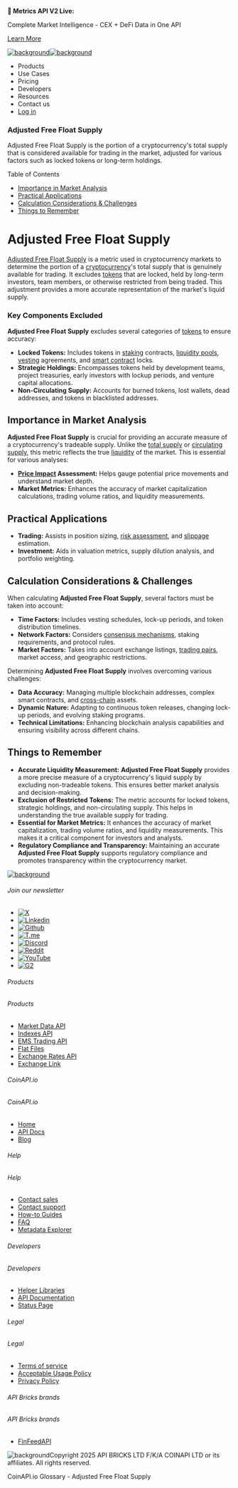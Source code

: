 **🚀 Metrics API V2 Live:**

Complete Market Intelligence - CEX + DeFi Data in One API

[Learn More](https://www.coinapi.io/blog/metrics-api-v2-trading-volume-analysis-and-on-chain-metrics)

[![background](https://cdn.sanity.io/images/o65xz72l/production/268144c90959611dea3e360f81e4549c3cd03fd0-142x34.svg)![background](https://cdn.sanity.io/images/o65xz72l/production/e0ca0c29b08cb53631d77de4a84246da316d55d2-142x34.svg)](/)

* Products
* Use Cases
* Pricing
* Developers
* Resources
* Contact us
* [Log in](https://console.coinapi.io/)

### Adjusted Free Float Supply

Adjusted Free Float Supply is the portion of a cryptocurrency's total supply that is considered available for trading in the market, adjusted for various factors such as locked tokens or long-term holdings.

Table of Contents

* [Importance in Market Analysis](#link-501a2d4b3638)
* [Practical Applications](#link-c729624e38f9)
* [Calculation Considerations & Challenges](#link-7d88c80b5ea9)
* [Things to Remember](#link-6a90852616c3)

Adjusted Free Float Supply
==========================

[Adjusted Free Float Supply](https://www.coinapi.io/learn/glossary/adjusted-free-float-supply) is a metric used in cryptocurrency markets to determine the portion of a [cryptocurrency](https://www.coinapi.io/learn/glossary/cryptocurrency)'s total supply that is genuinely available for trading. It excludes [tokens](https://www.coinapi.io/learn/glossary/token) that are locked, held by long-term investors, team members, or otherwise restricted from being traded. This adjustment provides a more accurate representation of the market's liquid supply.

### Key Components Excluded

**Adjusted Free Float Supply** excludes several categories of [tokens](https://www.coinapi.io/learn/glossary/token) to ensure accuracy:

* **Locked Tokens:** Includes tokens in [staking](https://www.coinapi.io/learn/glossary/staking) contracts, [liquidity pools](https://www.coinapi.io/learn/glossary/liquidity-pool), [vesting](https://www.coinapi.io/learn/glossary/token-vesting) agreements, and [smart contract](https://www.coinapi.io/learn/glossary/smart-contract) locks.
* **Strategic Holdings:** Encompasses tokens held by development teams, project treasuries, early investors with lockup periods, and venture capital allocations.
* **Non-Circulating Supply:** Accounts for burned tokens, lost wallets, dead addresses, and tokens in blacklisted addresses.

Importance in Market Analysis
-----------------------------

**Adjusted Free Float Supply** is crucial for providing an accurate measure of a cryptocurrency's tradeable supply. Unlike the [total supply](https://www.coinapi.io/learn/glossary/total-supply) or [circulating supply](https://www.coinapi.io/learn/glossary/circulating-supply), this metric reflects the true [liquidity](https://www.coinapi.io/learn/glossary/liquidity) of the market. This is essential for various analyses:

* **[Price Impact](https://www.coinapi.io/learn/glossary/price-impact) Assessment:** Helps gauge potential price movements and understand market depth.
* **Market Metrics:** Enhances the accuracy of market capitalization calculations, trading volume ratios, and liquidity measurements.

Practical Applications
----------------------

* **Trading:** Assists in position sizing, [risk assessment](https://www.coinapi.io/learn/glossary/risk-management), and [slippage](https://www.coinapi.io/learn/glossary/slippage) estimation.
* **Investment:** Aids in valuation metrics, supply dilution analysis, and portfolio weighting.

Calculation Considerations & Challenges
---------------------------------------

When calculating **Adjusted Free Float Supply**, several factors must be taken into account:

* **Time Factors:** Includes vesting schedules, lock-up periods, and token distribution timelines.
* **Network Factors:** Considers [consensus mechanisms](https://www.coinapi.io/learn/glossary/consensus-mechanism), staking requirements, and protocol rules.
* **Market Factors:** Takes into account exchange listings, [trading pairs](https://www.coinapi.io/learn/glossary/trading-pair), market access, and geographic restrictions.

Determining **Adjusted Free Float Supply** involves overcoming various challenges:

* **Data Accuracy:** Managing multiple blockchain addresses, complex smart contracts, and [cross-chain](https://www.coinapi.io/learn/glossary/cross-chain-bridge) assets.
* **Dynamic Nature:** Adapting to continuous token releases, changing lock-up periods, and evolving staking programs.
* **Technical Limitations:** Enhancing blockchain analysis capabilities and ensuring visibility across different chains.

Things to Remember
------------------

* **Accurate Liquidity Measurement:** **Adjusted Free Float Supply** provides a more precise measure of a cryptocurrency's liquid supply by excluding non-tradeable tokens. This ensures better market analysis and decision-making.
* **Exclusion of Restricted Tokens:** The metric accounts for locked tokens, strategic holdings, and non-circulating supply. This helps in understanding the true available supply for trading.
* **Essential for Market Metrics:** It enhances the accuracy of market capitalization, trading volume ratios, and liquidity measurements. This makes it a critical component for investors and analysts.
* **Regulatory Compliance and Transparency:** Maintaining an accurate **Adjusted Free Float Supply** supports regulatory compliance and promotes transparency within the cryptocurrency market.

[![background](https://cdn.sanity.io/images/o65xz72l/production/99475f0760777c30125556b2707e1e8f77f2fba0-179x42.svg)](/)

###### Join our newsletter

* [![X](https://cdn.sanity.io/images/o65xz72l/production/89a93ecdd3eaa62f0d2bad091ff6d92a31e9c372-28x28.svg)](https://twitter.com/realcoinapi "X")
* [![Linkedin](https://cdn.sanity.io/images/o65xz72l/production/be666e8656abe83e43c1db9a3ab76d44b9af5cb5-28x28.svg)](https://www.linkedin.com/company/coinapi "Linkedin")
* [![Github](https://cdn.sanity.io/images/o65xz72l/production/80703d2d9baaef7e7f5471a54a720b9383a63aab-28x28.svg)](https://github.com/coinapi/coinapi-sdk "Github")
* [![T.me](https://cdn.sanity.io/images/o65xz72l/production/39be23a1db383ad12c3e9d4bebae9bc77bf59b8b-28x28.svg)](https://t.me/coinapiofficial "T.me")
* [![Discord](https://cdn.sanity.io/images/o65xz72l/production/9862f060f9b89536f18d4e8770a11bfb00c3e3fd-30x28.svg)](https://discord.gg/vgJbjjsVaC "Discord")
* [![Reddit](https://cdn.sanity.io/images/o65xz72l/production/d02e41d1eab87d289f2bc6a390bcd0c7def1b7ac-30x28.svg)](https://www.reddit.com/r/CoinAPI/ "Reddit")
* [![YouTube](https://cdn.sanity.io/images/o65xz72l/production/535425f0f99df8b6173d663721f8941430d637b2-28x28.svg)](https://www.youtube.com/@CoinAPI_Official "YouTube")
* [![G2](/_next/image?url=https%3A%2F%2Fcdn.sanity.io%2Fimages%2Fo65xz72l%2Fproduction%2F4b1d455c2cab4bf625e7cc96a1b74695c0b3c4bc-28x28.png&w=64&q=75)](https://www.g2.com/products/coinapi/reviews "G2")

###### Products

###### Products

* [Market Data API](/products/market-data-api)
* [Indexes API](/products/indexes-api)
* [EMS Trading API](/products/ems-api)
* [Flat Files](/products/flat-files)
* [Exchange Rates API](/products/exchange-rates-api)
* [Exchange Link](https://www.coinapi.io/products/exchange-link)

###### CoinAPI.io

###### CoinAPI.io

* [Home](https://www.coinapi.io/)
* [API Docs](https://docs.coinapi.io/?_gl=1*jgom05*_gcl_au*NTIxNjU3NzExLjE3MzU1OTM0MTE.*_ga*OTI3MDg0NzQ2LjE3MzU1OTM0MDk.*_ga_063767QGZW*MTczODA3Mzc5MC43My4wLjE3MzgwNzM3OTAuNjAuMC4w*_ga_EXCQW96F7R*MTczODA3Mzc5MC4xMjEuMC4xNzM4MDczNzkwLjAuMC4w)
* [Blog](https://www.coinapi.io/blog)

###### Help

###### Help

* [Contact sales](/contact-us)
* [Contact support](https://console.coinapi.io/?link=/support-tickets)
* [How-to Guides](https://docs.coinapi.io/market-data/how-to-guides/?_gl=1*16m3ndl*_gcl_au*NTIxNjU3NzExLjE3MzU1OTM0MTE.*_ga*OTI3MDg0NzQ2LjE3MzU1OTM0MDk.*_ga_063767QGZW*MTczODA3Mzc5MC43My4wLjE3MzgwNzM3OTAuNjAuMC4w*_ga_EXCQW96F7R*MTczODA3Mzc5MC4xMjEuMC4xNzM4MDczNzkwLjAuMC4w)
* [FAQ](https://docs.coinapi.io/general/faq/?_gl=1*dfjpiw*_gcl_au*NTIxNjU3NzExLjE3MzU1OTM0MTE.*_ga*OTI3MDg0NzQ2LjE3MzU1OTM0MDk.*_ga_063767QGZW*MTczODA3Mzc5MC43My4wLjE3MzgwNzM3OTAuNjAuMC4w*_ga_EXCQW96F7R*MTczODA3Mzc5MC4xMjEuMC4xNzM4MDczNzkwLjAuMC4w)
* [Metadata Explorer](https://docs.coinapi.io/market-data/metadata-tables/introduction)

###### Developers

###### Developers

* [Helper Libraries](https://github.com/api-bricks/api-bricks-sdk/)
* [API Documentation](https://docs.coinapi.io/?_gl=1*iuavdb*_gcl_au*NTIxNjU3NzExLjE3MzU1OTM0MTE.*_ga*OTI3MDg0NzQ2LjE3MzU1OTM0MDk.*_ga_063767QGZW*MTczODA3Mzc5MC43My4wLjE3MzgwNzM3OTAuNjAuMC4w*_ga_EXCQW96F7R*MTczODA3Mzc5MC4xMjEuMC4xNzM4MDczNzkwLjAuMC4w)
* [Status Page](https://status.coinapi.io/?_gl=1*1ww1bbe*_gcl_au*NTIxNjU3NzExLjE3MzU1OTM0MTE.*_ga*OTI3MDg0NzQ2LjE3MzU1OTM0MDk.*_ga_063767QGZW*MTczODA3Mzc5MC43My4wLjE3MzgwNzM3OTAuNjAuMC4w*_ga_EXCQW96F7R*MTczODA3Mzc5MC4xMjEuMC4xNzM4MDczNzkwLjAuMC4w)

###### Legal

###### Legal

* [Terms of service](/legal#terms)
* [Acceptable Usage Policy](/legal#aup)
* [Privacy Policy](/legal#policy)

###### API Bricks brands

###### API Bricks brands

* [FinFeedAPI](https://finfeedapi.com/?utm_source=coinapi.io&utm_medium=referral&utm_campaign=footer)

![background](https://cdn.sanity.io/images/o65xz72l/production/5f005fa1cc9dc85c59ae054bb4a4838566b65c4e-25x26.svg)Copyright 2025 API BRICKS LTD F/K/A COINAPI LTD or its affiliates. All rights reserved.

CoinAPI.io Glossary - Adjusted Free Float Supply